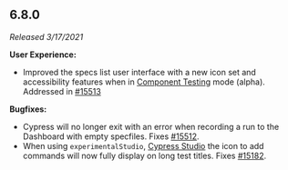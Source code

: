 ## 6.8.0

_Released 3/17/2021_

**User Experience:**

- Improved the specs list user interface with a new icon set and accessibility features when in [Component Testing](/guides/component-testing/introduction) mode (alpha). Addressed in [#15513](https://github.com/cypress-io/cypress/issues/15513)

**Bugfixes:**

- Cypress will no longer exit with an error when recording a run to the Dashboard with empty specfiles. Fixes [#15512](https://github.com/cypress-io/cypress/issues/15512).
- When using `experimentalStudio`, [Cypress Studio](/guides/core-concepts/cypress-studio) the icon to add commands will now fully display on long test titles. Fixes [#15182](https://github.com/cypress-io/cypress/issues/15182).
